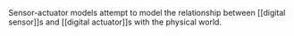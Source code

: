 Sensor-actuator models attempt to model the relationship between [[digital sensor]]s and [[digital actuator]]s with the physical world.